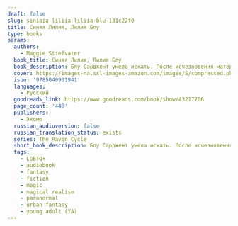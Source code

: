 ```yaml
---
draft: false
slug: siniaia-liliia-liliia-blu-131c22f0
title: Синяя Лилия, Лилия Блу
type: books
params:
  authors:
    - Maggie Stiefvater
  book_title: Синяя Лилия, Лилия Блу
  book_description: Блу Сарджент умела искать. После исчезновения матери девушка решила отправиться на ее поиски - под землю. Теперь, когда в жизни Блу появились настоящие друзья, опасность больше не имела значения. Воронята не оставили бы девушку даже в самой непроглядной тьме глубочайшей из пещер. И Ронан - сновидец, и Адам, ставший частью Кабесуотера, сделали бы все, чтобы спасти Блу, если понадобится. Сновидения становятся реальностью, предания сбываются, а Блу встречается со своим прошлым, которое тесно переплелось с древними легендами.
  cover: https://images-na.ssl-images-amazon.com/images/S/compressed.photo.goodreads.com/books/1544705564i/43217706.jpg
  isbn: '9785040931941'
  languages:
    - Русский
  goodreads_link: https://www.goodreads.com/book/show/43217706
  page_count: '448'
  publishers:
    - Эксмо
  russian_audioversion: false
  russian_translation_status: exists
  series: The Raven Cycle
  short_book_description: Блу Сарджент умела искать. После исчезновения матери девушка решила отправиться на ее поиски - под землю.
  tags:
    - LGBTQ+
    - audiobook
    - fantasy
    - fiction
    - magic
    - magical realism
    - paranormal
    - urban fantasy
    - young adult (YA)
---
```

